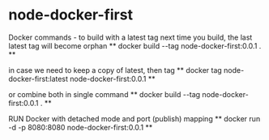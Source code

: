 # node-docker-first


Docker commands - to build with a latest tag
next time you build, the last latest tag will become orphan
** docker build --tag node-docker-first:0.0.1 . **

in case we need to keep a copy of latest, then tag
** docker tag node-docker-first:latest node-docker-first:0.0.1 **


or combine both in single command
** docker build --tag node-docker-first:0.0.1 . **


RUN Docker with detached mode and port (publish) mapping
** docker run -d -p 8080:8080 node-docker-first:0.0.1 **
